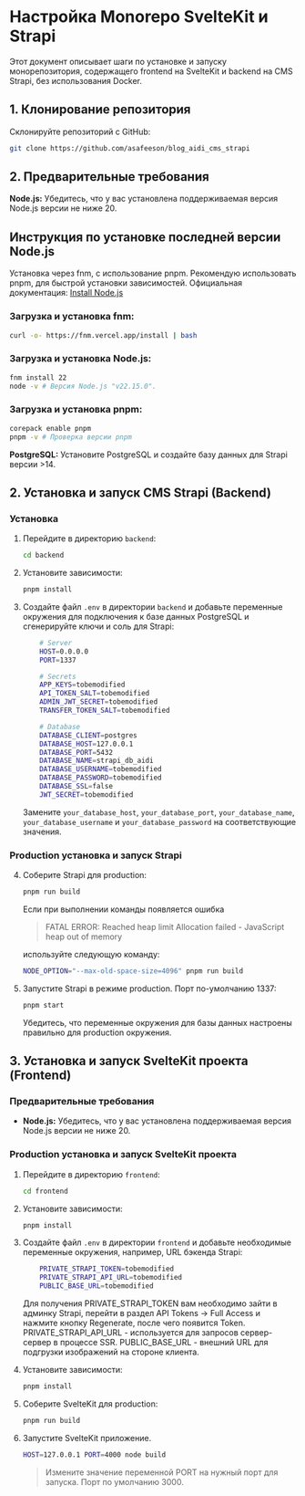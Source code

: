 # Настройка Monorepo SvelteKit и Strapi

Этот документ описывает шаги по установке и запуску монорепозитория, содержащего frontend на SvelteKit и backend на CMS Strapi, без использования Docker.

## 1. Клонирование репозитория

Склонируйте репозиторий с GitHub:

```bash
git clone https://github.com/asafeeson/blog_aidi_cms_strapi
```

## 2. Предварительные требования

**Node.js:** Убедитесь, что у вас установлена поддерживаемая версия Node.js версии не ниже 20.

## Инструкция по установке последней версии Node.js

Установка через fnm, с использование pnpm. Рекомендую использовать pnpm, для быстрой установки зависимостей. Официальная документация: [Install Node.js](https://nodejs.org/en/download)

### Загрузка и установка fnm:

```bash
curl -o- https://fnm.vercel.app/install | bash
```

### Загрузка и установка Node.js:

```bash
fnm install 22
node -v # Версия Node.js "v22.15.0". 
```

### Загрузка и установка pnpm:

```bash
corepack enable pnpm
pnpm -v # Проверка версии pnpm
```

**PostgreSQL:** Установите PostgreSQL и создайте базу данных для Strapi версии >14.


## 2. Установка и запуск CMS Strapi (Backend)

### Установка

1.  Перейдите в директорию `backend`:

    ```bash
    cd backend
    ```

2.  Установите зависимости:

    ```bash
    pnpm install
    ```

3.  Создайте файл `.env` в директории `backend` и добавьте переменные окружения для подключения к базе данных PostgreSQL и сгенерируйте ключи и соль для Strapi:

    ```bash
        # Server
        HOST=0.0.0.0
        PORT=1337

        # Secrets
        APP_KEYS=tobemodified
        API_TOKEN_SALT=tobemodified
        ADMIN_JWT_SECRET=tobemodified
        TRANSFER_TOKEN_SALT=tobemodified

        # Database
        DATABASE_CLIENT=postgres
        DATABASE_HOST=127.0.0.1
        DATABASE_PORT=5432
        DATABASE_NAME=strapi_db_aidi
        DATABASE_USERNAME=tobemodified
        DATABASE_PASSWORD=tobemodified
        DATABASE_SSL=false
        JWT_SECRET=tobemodified

    ```

    Замените `your_database_host`, `your_database_port`, `your_database_name`, `your_database_username` и `your_database_password` на соответствующие значения.

### Production установка и запуск Strapi

4.  Соберите Strapi для production:

    ```bash
    pnpm run build
    ```

    Если при выполнении команды появляется ошибка 
    > FATAL ERROR: Reached heap limit Allocation failed - JavaScript heap out of memory
    
    используйте следующую команду:
    ```bash
    NODE_OPTION="--max-old-space-size=4096" pnpm run build
    ```

5.  Запустите Strapi в режиме production. Порт по-умолчанию 1337:

    ```bash
    pnpm start
    ```

    Убедитесь, что переменные окружения для базы данных настроены правильно для production окружения.

## 3. Установка и запуск SvelteKit проекта (Frontend)

### Предварительные требования

- **Node.js:** Убедитесь, что у вас установлена поддерживаемая версия Node.js версии не ниже 20.

### Production установка и запуск SvelteKit проекта

1.  Перейдите в директорию `frontend`:

    ```bash
    cd frontend
    ```

2.  Установите зависимости:

    ```bash
    pnpm install
    ```

3.  Создайте файл `.env` в директории `frontend` и добавьте необходимые переменные окружения, например, URL бэкенда Strapi:

    ```bash
        PRIVATE_STRAPI_TOKEN=tobemodified
        PRIVATE_STRAPI_API_URL=tobemodified
        PUBLIC_BASE_URL=tobemodified
    ```

    Для получения PRIVATE_STRAPI_TOKEN вам необходимо зайти в админку Strapi, перейти в раздел API Tokens -> Full Access и нажмите кнопку Regenerate, после чего появится Token.
    PRIVATE_STRAPI_API_URL - используется для запросов сервер-сервер в процессе SSR.
    PUBLIC_BASE_URL - внешний URL для подгрузки изображений на стороне клиента.

4.  Установите зависимости:

    ```bash
    pnpm install
    ```

5.  Соберите SvelteKit для production:

    ```bash
    pnpm run build
    ```

6.  Запустите SvelteKit приложение.
    ```bash
    HOST=127.0.0.1 PORT=4000 node build
    ```
    > Измените значение переменной PORT на нужный порт для запуска. Порт по умолчанию 3000.
